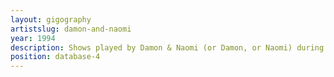 ```yaml
---
layout: gigography
artistslug: damon-and-naomi
year: 1994
description: Shows played by Damon & Naomi (or Damon, or Naomi) during 1994
position: database-4
---
```

